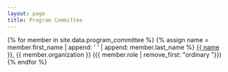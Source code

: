 ```yaml
---
layout: page
title: Program Committee
---
```


{% for member in site.data.program_committee %}
{% assign name = member.first_name | append: ' ' | append: member.last_name %}
  [{{ name }}](mailto:{{member.email}}), {{ member.organization }} ({{ member.role | remove_first: "ordinary "}})
{% endfor %}
